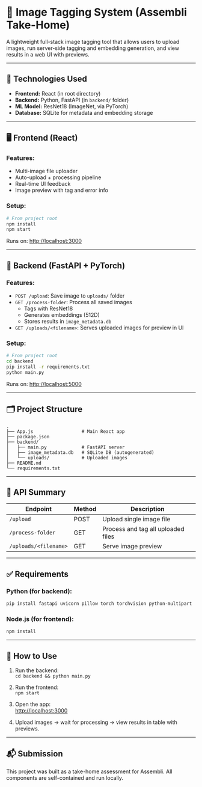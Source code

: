 # 🧠 Image Tagging System (Assembli Take-Home)

A lightweight full-stack image tagging tool that allows users to upload images, run server-side tagging and embedding generation, and view results in a web UI with previews.

---

## 🔧 Technologies Used

- **Frontend:** React (in root directory)
- **Backend:** Python, FastAPI (in `backend/` folder)
- **ML Model:** ResNet18 (ImageNet, via PyTorch)
- **Database:** SQLite for metadata and embedding storage

---

## 🖥️ Frontend (React)

### Features:

- Multi-image file uploader
- Auto-upload + processing pipeline
- Real-time UI feedback
- Image preview with tag and error info

### Setup:

```bash
# From project root
npm install
npm start
```

Runs on: [http://localhost:3000](http://localhost:3000)

---

## 🚀 Backend (FastAPI + PyTorch)

### Features:

- `POST /upload`: Save image to `uploads/` folder
- `GET /process-folder`: Process all saved images
  - Tags with ResNet18
  - Generates embeddings (512D)
  - Stores results in `image_metadata.db`
- `GET /uploads/<filename>`: Serves uploaded images for preview in UI

### Setup:

```bash
# From project root
cd backend
pip install -r requirements.txt
python main.py
```

Runs on: [http://localhost:5000](http://localhost:5000)

---

## 🗂️ Project Structure

```
.
├── App.js                  # Main React app
├── package.json
├── backend/
│   ├── main.py             # FastAPI server
│   ├── image_metadata.db   # SQLite DB (autogenerated)
│   └── uploads/            # Uploaded images
├── README.md
└── requirements.txt
```

---

## 📄 API Summary

| Endpoint              | Method | Description                        |
| --------------------- | ------ | ---------------------------------- |
| `/upload`             | POST   | Upload single image file           |
| `/process-folder`     | GET    | Process and tag all uploaded files |
| `/uploads/<filename>` | GET    | Serve image preview                |

---

## ✅ Requirements

### Python (for backend):

```bash
pip install fastapi uvicorn pillow torch torchvision python-multipart
```

### Node.js (for frontend):

```bash
npm install
```

---

## 🧪 How to Use

1. Run the backend:  
   `cd backend && python main.py`

2. Run the frontend:  
   `npm start`

3. Open the app:  
   [http://localhost:3000](http://localhost:3000)

4. Upload images → wait for processing → view results in table with previews.

---

## 📬 Submission

This project was built as a take-home assessment for Assembli. All components are self-contained and run locally.

